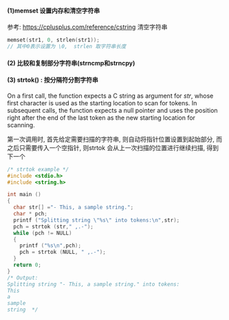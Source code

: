 #### (1)memset 设置内存和清空字符串
参考: https://cplusplus.com/reference/cstring
清空字符串
```cpp 
memset(str1, 0, strlen(str1));
// 其中0表示设置为 \0,  strlen 取字符串长度
```


#### (2) 比较和复制部分字符串(strncmp和strncpy)





#### (3) strtok() : 按分隔符分割字符串
On a first call, the function expects a C string as argument for _str_, whose first character is used as the starting location to scan for tokens. In subsequent calls, the function expects a null pointer and uses the position right after the end of the last token as the new starting location for scanning.

第一次调用时, 首先给定需要扫描的字符串, 则自动将指针位置设置到起始部分, 而之后只需要传入一个空指针, 则strtok 会从上一次扫描的位置进行继续扫描, 得到下一个
```cpp
/* strtok example */
#include <stdio.h>
#include <string.h>

int main ()
{
  char str[] ="- This, a sample string.";
  char * pch;
  printf ("Splitting string \"%s\" into tokens:\n",str);
  pch = strtok (str," ,.-");
  while (pch != NULL)
  {
    printf ("%s\n",pch);
    pch = strtok (NULL, " ,.-");
  }
  return 0;
}
/* Output:
Splitting string "- This, a sample string." into tokens:
This
a
sample
string  */
```


